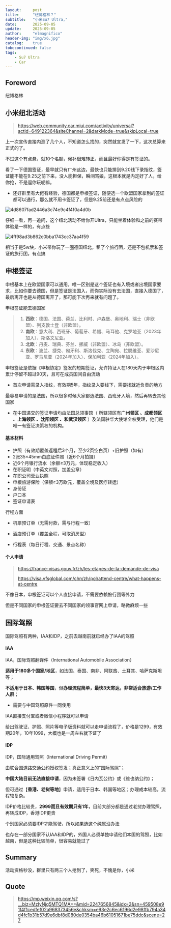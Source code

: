 ```yaml
---
layout:     post
title:      "纽博格林？"
subtitle:   "小米Su7 Ultra,"
date:       2025-09-05
update:     2025-09-05
author:     "elmagnifico"
header-img: "img/x6.jpg"
catalog:    true
tobecontinued: false
tags:
    - Su7 Ultra
    - Car
---
```


## Foreword

纽博格林



## 小米纽北活动

> https://web.community.car.miui.com/activity/universal?actId=649122364&siteChannel=2&darkMode=true&skipLocal=true

上一次宣传直接内测了几个人，不知道怎么找的，突然就宣发了一下，这次总算来正式的了。

不过这个有点悬，就10个名额，候补很难转正，而且最好你得是有签证的。

看了一下德国签证，最早就只有广州这边，最快也只能排到9.20线下录指纹，签证能不能在9.25之前下来，没人能担保，瞬间骂娘，这根本就是内定好了人，给你抢，不是逗你玩呢嘛。

- 还好群里有大佬有经验，德国都是申根签证，随便选一个欧盟国家拿到的签证都可以通行，那么就不用卡签证了，但是9.25前还是有点点风险的

![4d8607fad2446a3c74e9c4f4f0a4d0b](https://img.elmagnifico.tech/static/upload/elmagnifico/20250905130243691.png)

仔细一看，再一追问，这个纽北活动不给你开Ultra，只能坐着体验和之前的赛带体验是一样的，有点挫

![4ff98ad3b862c0bba1743cc37aa4f59](https://img.elmagnifico.tech/static/upload/elmagnifico/20250904190418180.png)

相当于是5w块，小米带你玩了一圈德国纽北，租了个旅行团，还是不包机票和签证的旅行团，有点搞



## 申根签证

申根基本上在欧盟国家可以通用，唯一区别是这个签证也有入境或者出境国家要求，比如你要去德国，但是签证是法国入，而你实际没有去法国，直接入德国了，最后离开也是从德国离开了，那可能下次再来就有问题了。



申根签证能去德国家

> 1. ‌**西欧**‌：德国、法国、荷兰、比利时、卢森堡、奥地利、瑞士（非欧盟）、列支敦士登（非欧盟）。
> 2. ‌**南欧**‌：意大利、西班牙、葡萄牙、希腊、马耳他、克罗地亚（2023年加入）、斯洛文尼亚。
> 3. ‌**北欧**‌：丹麦、瑞典、芬兰、挪威（非欧盟）、冰岛（非欧盟）。
> 4. ‌**东欧**‌：波兰、捷克、匈牙利、斯洛伐克、立陶宛、拉脱维亚、爱沙尼亚、罗马尼亚（2024年加入）、保加利亚（2024年加入）。

申根签证是依据《申根协定》签发的短期签证，允许持证人在180天内于申根区内累计停留不超过90天，且可在成员国间自由流动

- 首次申请需录入指纹，有效期5年，指纹录入要线下，需要找就近负责的地方



最容易申请的是法国，所以很多时候大家都选法国、西班牙入境，然后再转去其他国家

- 在中国递交的签证申请均由法国总领事馆（ 所辖领区有广**州领区 、成都领区 、上海领区 、沈阳领区 、和武汉领区** ）及法国驻华大使馆全权受理，他们是唯一有签证决策权的机构。



#### 基本材料

- 护照（有效期覆盖返程后3个月，至少2页空白页）+旧护照（如有）
- 2张35×45mm白底证件照（近6个月拍摄）
- 近6个月银行流水（余额≥3万元，体现稳定收入）
- 在职证明（中英文对照，加盖公章）
- 在职公司营业执照
- 申根旅游保险（保额≥3万欧元，覆盖全境及医疗转运）
- 身份证
- 户口本
- 签证申请表



行程方面

- 机票预订单（无需付款，需与行程一致）

- 酒店预订单（覆盖全程，可取消房型）

- 行程表（每日行程、交通、景点名称）



#### 个人申请

> https://france-visas.gouv.fr/zh/les-etapes-de-la-demande-de-visa
>
> https://visa.vfsglobal.com/chn/zh/pol/attend-centre/what-happens-at-centre

不像日本，申根签证可以个人直接申请，不需要依赖旅行团等外力

但是不同国家的申根签证要去不同国家的领事官网上申请，略微麻烦一些



## 国际驾照

国际驾照有两种，IAA和IDP，之前去越南前就已经办了IAA的驾照



#### IAA

IAA，国际驾照翻译件（International Automobile Association）

**适用于180多个国家/地区**，如法国、泰国、南非、阿联酋、土耳其、哈萨克斯坦等；

**不适用于日本、韩国等国**，但**办理流程简单，最快3天寄达，非常适合旅游/工作人群**；

- 需要与中国驾照原件一同使用

IAA直接支付宝或者微信小程序就可以申请

给出驾驶证、护照、照片等电子版资料就可以走申请流程了，价格是1299，有效期20年，10年1099，大概也是一周左右就下证了



#### IDP

IDP，国际通用驾照（International Driving Permit）

由联合国道路交通公约授权签发；真正意义上的“国际驾照”；

**中国大陆目前无法直接申请**，因为未签署《日内瓦公约》或《维也纳公约》；

但可通过【**香港、老挝等地**】申请，适用于日本、韩国等地区；办理成本较高，流程较复杂。

IDP价格比较贵，**2999而且有效期只有1年**，目前大部分都是通过老挝办理驾照，再转成IDP，香港IDP更贵

个别国家必须要IDP才能驾驶，所以如果选这个纯属没办法



也存在一部分国家不认IAA和IDP的，外国人必须单独申请他们本国的驾照，比如越南，但是这种比较简单，很容易就能过了



## Summary

活动资格秒没，群里只有两三个人抢到了，笑死，不愧是你，小米



## Quote

> https://mp.weixin.qq.com/s?__biz=MzIyNjg5MTQ1MA==&mid=2247656845&idx=2&sn=459508e91f4f1cedfef02a968373456e&chksm=e93e2c6ec6196d2e98ffb794a34d4fc1b31b57d9e6dbf8d080de0354ba46b61051671be75ddc&scene=27
